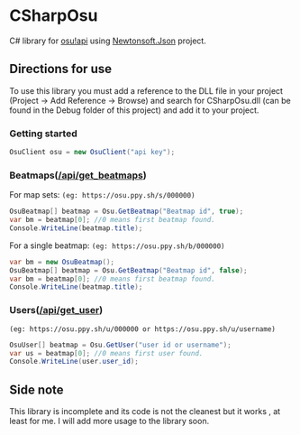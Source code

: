 # CSharpOsu
C# library for [osu!api](https://github.com/ppy/osu-api/wiki)
using [Newtonsoft.Json](https://github.com/JamesNK/Newtonsoft.Json)
project.

## Directions for use
To use this library you must add a reference to the DLL file in your project (Project -> Add Reference -> Browse) and search for CSharpOsu.dll (can be found in the Debug folder of this project) and add it to your project.

### Getting started
```c#
OsuClient osu = new OsuClient("api key");
```

### Beatmaps([/api/get_beatmaps](https://github.com/ppy/osu-api/wiki#apiget_beatmaps))
For map sets: `(eg: https://osu.ppy.sh/s/000000)`
``` c#
OsuBeatmap[] beatmap = Osu.GetBeatmap("Beatmap id", true);
var bm = beatmap[0]; //0 means first beatmap found.
Console.WriteLine(beatmap.title);
```
For a single beatmap: `(eg: https://osu.ppy.sh/b/000000)`
``` c#
var bm = new OsuBeatmap();
OsuBeatmap[] beatmap = Osu.GetBeatmap("Beatmap id", false);
var bm = beatmap[0]; //0 means first beatmap found.
Console.WriteLine(beatmap.title);
```

### Users([/api/get_user](https://github.com/ppy/osu-api/wiki#apiget_user))
`(eg: https://osu.ppy.sh/u/000000 or https://osu.ppy.sh/u/username)`
```c#
OsuUser[] beatmap = Osu.GetUser("user id or username");
var us = beatmap[0]; //0 means first user found.
Console.WriteLine(user.user_id);
```

## Side note
This library is incomplete and its code is not the cleanest but it works ,
at least for me. I will add more usage to the library soon.
